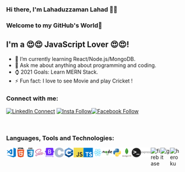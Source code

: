 ### Hi there, I'm Lahaduzzaman Lahad 👨‍💻

### Welcome to my GitHub's World👋

## I'm a 😍😍 JavaScript Lover 😍😍!


- 🌱 I’m currently learning React/Node.js/MongoDB.
- 💬 Ask me about anything about programming and coding.
- ⌚ 2021 Goals: Learn MERN Stack.
- ⚡ Fun fact: I love to see Movie and play Cricket !  


### Connect with me:

[![LinkedIn Connect](https://img.shields.io/badge/%20-Connect-black?color=14171A&labelColor=212121&logo=linkedin&logoColor=ffffff)](https://www.linkedin.com/in/lahaduzzaman-lahad-638601189/)  [![Insta Follow](https://img.shields.io/badge/%20-Follow-black?color=14171A&labelColor=d81b60&logo=instagram&logoColor=ffffff)](https://www.instagram.com/l_a_h_a_d/)[![Facebook Follow](https://img.shields.io/badge/%20-Follow-black?color=14171A&labelColor=1976d2&logo=facebook&logoColor=ffffff)](https://www.facebook.com/lahaduzzaman.lahad.7/)

<br />


### Languages, Tools and Technologies:

<a href='#'><img align="left" alt="Visual Studio Code" width="26px" margin-bottom="25px" src="https://raw.githubusercontent.com/github/explore/80688e429a7d4ef2fca1e82350fe8e3517d3494d/topics/visual-studio-code/visual-studio-code.png" /><img align="left" alt="HTML5" width="26px" src="https://raw.githubusercontent.com/github/explore/80688e429a7d4ef2fca1e82350fe8e3517d3494d/topics/html/html.png" /><img align="left" alt="CSS3" width="26px" src="https://raw.githubusercontent.com/github/explore/80688e429a7d4ef2fca1e82350fe8e3517d3494d/topics/css/css.png" /><img align="left" alt="Sass" width="26px" src="https://raw.githubusercontent.com/github/explore/80688e429a7d4ef2fca1e82350fe8e3517d3494d/topics/sass/sass.png" /><img align="left" src="https://raw.githubusercontent.com/devicons/devicon/master/icons/bootstrap/bootstrap-plain-wordmark.svg" alt="bootstrap" width="26px"/><img align="left" src="https://raw.githubusercontent.com/devicons/devicon/master/icons/c/c-original.svg" alt="c" width="26px"/><img align="left" src="https://raw.githubusercontent.com/devicons/devicon/master/icons/cplusplus/cplusplus-original.svg" alt="cplusplus" width="26px"/><img align="left" alt="JavaScript" width="26px" src="https://raw.githubusercontent.com/github/explore/80688e429a7d4ef2fca1e82350fe8e3517d3494d/topics/javascript/javascript.png" />
<img align="left" src="https://raw.githubusercontent.com/devicons/devicon/master/icons/typescript/typescript-original.svg" alt="typescript" width="26px"/><img align="left" alt="React" width="26px" src="https://raw.githubusercontent.com/github/explore/80688e429a7d4ef2fca1e82350fe8e3517d3494d/topics/react/react.png" /><img align="left" src="https://raw.githubusercontent.com/devicons/devicon/master/icons/nodejs/nodejs-original-wordmark.svg" alt="nodejs" width="26px"/><img align="left" src="https://raw.githubusercontent.com/devicons/devicon/master/icons/python/python-original.svg" alt="python" width="26px" /><img align="left" src="https://raw.githubusercontent.com/devicons/devicon/master/icons/mongodb/mongodb-original-wordmark.svg" alt="mongodb" width="26px"/><img align="left" alt="HTML5" width="26px" src="https://raw.githubusercontent.com/github/explore/80688e429a7d4ef2fca1e82350fe8e3517d3494d/topics/terminal/terminal.png" />
<img align="left" src="https://raw.githubusercontent.com/devicons/devicon/master/icons/express/express-original-wordmark.svg" alt="express" width="26px"/><img align="left" src="https://www.vectorlogo.zone/logos/firebase/firebase-icon.svg" alt="firebase" width="26px"/><img align="left" src="https://www.vectorlogo.zone/logos/git-scm/git-scm-icon.svg" alt="git" width="26px"/><img align="left" src="https://www.vectorlogo.zone/logos/heroku/heroku-icon.svg" alt="heroku" width="26px"/></a>

<br />
<br />
